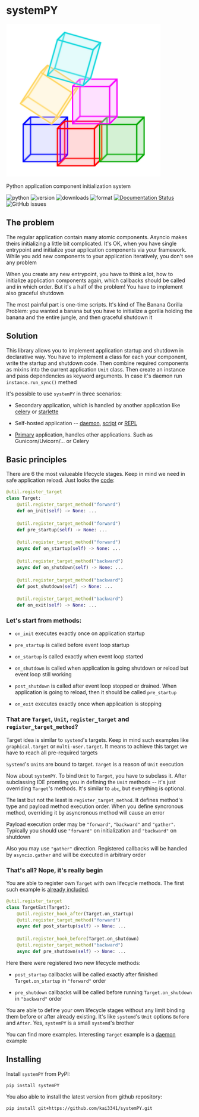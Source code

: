 # systemPY

![Logo](images/systempy-logo.png)

Python application component initialization system

![python](https://img.shields.io/pypi/pyversions/systemPY)
![version](https://img.shields.io/pypi/v/systemPY)
![downloads](https://img.shields.io/pypi/dm/systemPY)
![format](https://img.shields.io/pypi/format/systemPY)
[![Documentation Status](https://readthedocs.org/projects/systempy/badge/?version=latest)](https://systempy.readthedocs.io/en/latest/?badge=latest)
![GitHub issues](https://img.shields.io/github/issues/kai3341/systemPY)

## The problem

The regular application contain many atomic components. Asyncio makes theirs
initializing a little bit complicated. It's OK, when you have single entrypoint
and initialize your application components via your framework. While you add
new components to your application iteratively, you don't see any problem

When you create any new entrypoint, you have to think a lot, how to initialize
application components again, which callbacks should be called and in which
order. But it's a half of the problem! You have to implement also graceful
shutdown

The most painful part is one-time scripts. It's kind of The Banana Gorilla
Problem: you wanted a banana but you have to initialize a gorilla holding the
banana and the entire jungle, and then graceful shutdown it

## Solution

This library allows you to implement application startup and shutdown in
declarative way. You have to implement a class for each your component,
write the startup and shutdown code. Then combine required components as
mixins into the current application `Unit` class. Then create an instance
and pass dependencies as keyword arguments. In case it's daemon run
`instance.run_sync()` methed

It's possible to use `systemPY` in three scenarios:

* Secondary application, which is handled by another application like
[celery](examples/secondary/celery.md) or
[starlette](examples/secondary/starlette.md)

* Self-hosted application -- [daemon](examples/self-hosted/daemon.md),
[script](examples/self-hosted/script.md) or
[REPL](examples/self-hosted/repl.md)

* [Primary](examples/primary/write-me.md) application,
handles other applications. Such as Gunicorn/Uvicorn/... or Celery

## Basic principles

There are 6 the most valueable lifecycle stages. Keep in mind we need in safe
application reload. Just looks the
[code](https://github.com/kai3341/systemPY/blob/main/systempy/target.py):

```python
@util.register_target
class Target:
    @util.register_target_method("forward")
    def on_init(self) -> None: ...

    @util.register_target_method("forward")
    def pre_startup(self) -> None: ...

    @util.register_target_method("forward")
    async def on_startup(self) -> None: ...

    @util.register_target_method("backward")
    async def on_shutdown(self) -> None: ...

    @util.register_target_method("backward")
    def post_shutdown(self) -> None: ...

    @util.register_target_method("backward")
    def on_exit(self) -> None: ...
```

### Let's start from methods:

* `on_init` executes exactly once on application startup

* `pre_startup` is called before event loop startup

* `on_startup` is called exactly when event loop started

* `on_shutdown` is called when application is going shutdown or reload but
event loop still working

* `post_shutdown` is called after event loop stopped or drained. When
application is going to reload, then it should be called `pre_startup`

* `on_exit` executes exactly once when application is stopping

### That are `Target`, `Unit`, `register_target` and `register_target_method`?

Target idea is similar to `systemd`'s targets. Keep in mind such examples like
`graphical.target` or `multi-user.target`. It means to achieve this target we
have to reach all pre-required targets

`Systemd`'s `Unit`s are bound to target. `Target` is a reason of `Unit`
execution

Now about `systemPY`. To bind `Unit` to `Target`, you have to subclass it.
After subclassing IDE promting you in defining the `Unit` methods -- it's just
overriding `Target`'s methods. It's similar to `abc`, but everything is
optional.

The last but not the least is `register_target_method`. It defines method's
type and payload method execution order. When you define syncronous method,
overriding it by asyncronous method will cause an error

Payload execution order may be `"forward"`, `"backward"` and `"gather"`.
Typically you should use `"forward"` on initialization and `"backward"` on
shutdown

Also you may use `"gather"` direction. Registered callbacks will be handled by
`asyncio.gather` and will be executed in arbitrary order

### That's all? Nope, it's really begin

You are able to register own `Target` with own
lifecycle methods. The first such example is
[already included](https://github.com/kai3341/systemPY/blob/main/systempy/ext/target_ext.py).

```python
@util.register_target
class TargetExt(Target):
    @util.register_hook_after(Target.on_startup)
    @util.register_target_method("forward")
    async def post_startup(self) -> None: ...

    @util.register_hook_before(Target.on_shutdown)
    @util.register_target_method("backward")
    async def pre_shutdown(self) -> None: ...
```

Here there were registered two new lifecycle methods:

* `post_startup` callbacks will be called exactly after finished
`Target.on_startup` in `"forward"` order

* `pre_shutdown` callbacks will be called before running `Target.on_shutdown`
in `"backward"` order

You are able to define your own lifecycle stages without any limit binding them
before or after already existing. It's like `systemd`'s `Unit` options `Before`
and `After`. Yes, `systemPY` is a small `systemd`'s brother

You can find more examples. Interesting `Target` example is a
[daemon](examples/self-hosted/daemon.md) example

## Installing

Install `systemPY` from PyPI:

```
pip install systemPY
```

You also able to install the latest version from github repository:

```
pip install git+https://github.com/kai3341/systemPY.git
```


